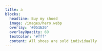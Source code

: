 ```yaml
---
title: a
blocks:
  headline: Buy my shoed
  image: /images/hero.webp
  overlay: '#051E26'
  overlayOpacity: 60
  textColor: '#fff'
  content: All shoes are sold individually
---
```

